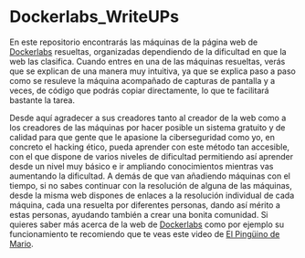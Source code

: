 # Dockerlabs_WriteUPs
En este repositorio encontrarás las máquinas de la página web de [Dockerlabs](https://dockerlabs.es/#/) resueltas, organizadas dependiendo de la dificultad en que la web las clasifica.
Cuando entres en una de las máquinas resueltas, verás que se explican de una manera muy intuitiva, ya que se explica paso a paso como se resuleve la máquina acompañado de capturas de pantalla y a veces, de código que podrás copiar directamente, lo que te facilitará bastante la tarea.

Desde aquí agradecer a sus creadores tanto al creador de la web como a los creadores de las máquinas por hacer posible un sistema gratuito y de calidad para que gente que le apasione la ciberseguridad como yo, en concreto el hacking ético, pueda aprender con este método tan accesible, con el que dispone de varios niveles de dificultad permitiendo así aprender desde un nivel muy básico e ir ampliando conocimientos mientras vas aumentando la dificultad. A demás de que van añadiendo máquinas con el tiempo, si no sabes continuar con la resolución de alguna de las máquinas, desde la misma web dispones de enlaces a la resolución individual de cada máquina, cada una resuelta por diferentes personas, dando así mérito a estas personas, ayudando también a crear una bonita comunidad.
Si quieres saber más acerca de la web de [Dockerlabs](https://dockerlabs.es/#/) como por ejemplo su funcionamiento te recomiendo que te veas este video de [El Pingüino de Mario](https://www.youtube.com/watch?v=24Y2GaD5764&t=871s).
